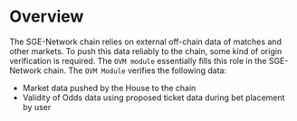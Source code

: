 # **Overview**

The SGE-Network chain relies on external off-chain data of matches and other markets. To push this data reliably to the chain, some kind of origin verification is required. The `OVM module` essentially fills this role in the SGE-Network chain. The `OVM Module` verifies the following data:

- Market data pushed by the House to the chain
- Validity of Odds data using proposed ticket data during bet placement by user
